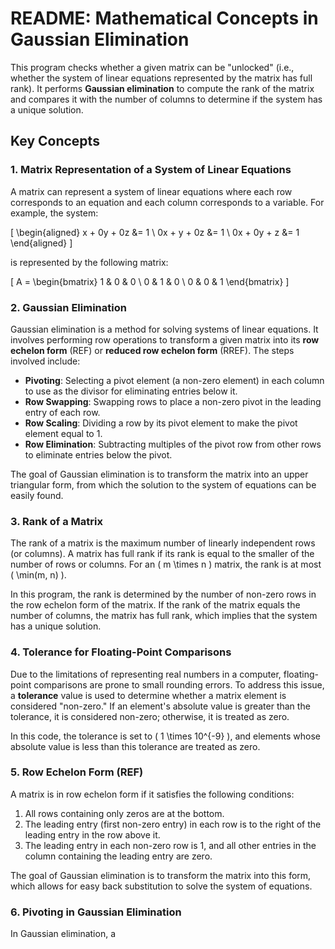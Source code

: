 # README: Mathematical Concepts in Gaussian Elimination

This program checks whether a given matrix can be "unlocked" (i.e., whether the system of linear equations represented by the matrix has full rank). It performs **Gaussian elimination** to compute the rank of the matrix and compares it with the number of columns to determine if the system has a unique solution.

## Key Concepts

### 1. **Matrix Representation of a System of Linear Equations**

A matrix can represent a system of linear equations where each row corresponds to an equation and each column corresponds to a variable. For example, the system:

\[
\begin{aligned}
x + 0y + 0z &= 1 \\
0x + y + 0z &= 1 \\
0x + 0y + z &= 1
\end{aligned}
\]

is represented by the following matrix:

\[
A = \begin{bmatrix}
1 & 0 & 0 \\
0 & 1 & 0 \\
0 & 0 & 1
\end{bmatrix}
\]

### 2. **Gaussian Elimination**

Gaussian elimination is a method for solving systems of linear equations. It involves performing row operations to transform a given matrix into its **row echelon form** (REF) or **reduced row echelon form** (RREF). The steps involved include:

- **Pivoting**: Selecting a pivot element (a non-zero element) in each column to use as the divisor for eliminating entries below it.
- **Row Swapping**: Swapping rows to place a non-zero pivot in the leading entry of each row.
- **Row Scaling**: Dividing a row by its pivot element to make the pivot element equal to 1.
- **Row Elimination**: Subtracting multiples of the pivot row from other rows to eliminate entries below the pivot.

The goal of Gaussian elimination is to transform the matrix into an upper triangular form, from which the solution to the system of equations can be easily found.

### 3. **Rank of a Matrix**

The rank of a matrix is the maximum number of linearly independent rows (or columns). A matrix has full rank if its rank is equal to the smaller of the number of rows or columns. For an \( m \times n \) matrix, the rank is at most \( \min(m, n) \).

In this program, the rank is determined by the number of non-zero rows in the row echelon form of the matrix. If the rank of the matrix equals the number of columns, the matrix has full rank, which implies that the system has a unique solution.

### 4. **Tolerance for Floating-Point Comparisons**

Due to the limitations of representing real numbers in a computer, floating-point comparisons are prone to small rounding errors. To address this issue, a **tolerance** value is used to determine whether a matrix element is considered "non-zero." If an element's absolute value is greater than the tolerance, it is considered non-zero; otherwise, it is treated as zero.

In this code, the tolerance is set to \( 1 \times 10^{-9} \), and elements whose absolute value is less than this tolerance are treated as zero.

### 5. **Row Echelon Form (REF)**

A matrix is in row echelon form if it satisfies the following conditions:

1. All rows containing only zeros are at the bottom.
2. The leading entry (first non-zero entry) in each row is to the right of the leading entry in the row above it.
3. The leading entry in each non-zero row is 1, and all other entries in the column containing the leading entry are zero.

The goal of Gaussian elimination is to transform the matrix into this form, which allows for easy back substitution to solve the system of equations.

### 6. **Pivoting in Gaussian Elimination**

In Gaussian elimination, a 
